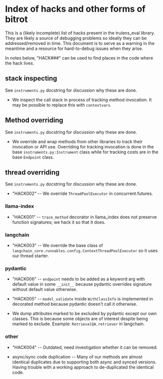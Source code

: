 # Index of hacks and other forms of bitrot

This is a (likely incomplete) list of hacks present in the trulens_eval library.
They are likely a source of debugging problems so ideally they can be
addressed/removed in time. This document is to serve as a warning in the
meantime and a resource for hard-to-debug issues when they arise.

In notes below, "HACK###" can be used to find places in the code where the hack
lives.

## stack inspecting

See `instruments.py` docstring for discussion why these are done.

- We inspect the call stack in process of tracking method invocation. It may be
  possible to replace this with `contextvars`. 

## Method overriding

See `instruments.py` docstring for discussion why these are done.

- We override and wrap methods from other libraries to track their invocation or
  API use. Overriding for tracking invocation is done in the base
  `instruments.py:Instrument` class while for tracking costs are in the base
  `Endpoint` class.

## thread overriding

See `instruments.py` docstring for discussion why these are done.

- "HACK002" -- We override `ThreadPoolExecutor` in concurrent.futures.

### llama-index

- "HACK001" -- `trace_method` decorator in llama_index does not preserve
  function signatures; we hack it so that it does. 

### langchain

- "HACK003" -- We override the base class of
  `langchain_core.runnables.config.ContextThreadPoolExecutor` so it uses our
  thread starter.

### pydantic

- "HACK006" -- `endpoint` needs to be added as a keyword arg with default value
  in some `__init__` because pydantic overrides signature without default value
  otherwise.

- "HACK005" -- `model_validate` inside `WithClassInfo` is implemented in
  decorated method because pydantic doesn't call it otherwise.

- We dump attributes marked to be excluded by pydantic except our own classes.
  This is because some objects are of interest despite being marked to exclude.
  Example: `RetrievalQA.retriever` in langchain.

### other

- "HACK004" -- Outdated, need investigation whether it can be removed.

- async/sync code duplication -- Many of our methods are almost identical
  duplicates due to supporting both async and synced versions. Having trouble
  with a working approach to de-duplicated the identical code.